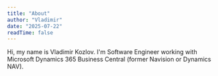 ```yaml
---
title: "About"
author: "Vladimir"
date: "2025-07-22"
readTime: false
---
```


Hi, my name is Vladimir Kozlov. I'm Software Engineer working with Microsoft Dynamics 365 Business Central (former Navision or Dynamics NAV).